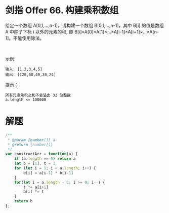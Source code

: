 # 剑指 Offer 66. 构建乘积数组
给定一个数组 A[0,1,…,n-1]，请构建一个数组 B[0,1,…,n-1]，其中 B[i] 的值是数组 A 中除了下标 i 以外的元素的积, 即 B[i]=A[0]×A[1]×…×A[i-1]×A[i+1]×…×A[n-1]。不能使用除法。

 

示例:
```
输入: [1,2,3,4,5]
输出: [120,60,40,30,24]
```

提示：
```
所有元素乘积之和不会溢出 32 位整数
a.length <= 100000
```

# 解题
```js
/**
 * @param {number[]} a
 * @return {number[]}
 */
var constructArr = function(a) {
    if (a.length == 0) return a
    let b = [1], t = 1
    for (let i = 1; i < a.length; i++) {
        b[i] = a[i-1] * b[i-1]
    }
    for(let i = a.length - 2; i >= 0; i--) {
        t *= a[i+1]
        b[i] *= t
    }
    return b
};
```